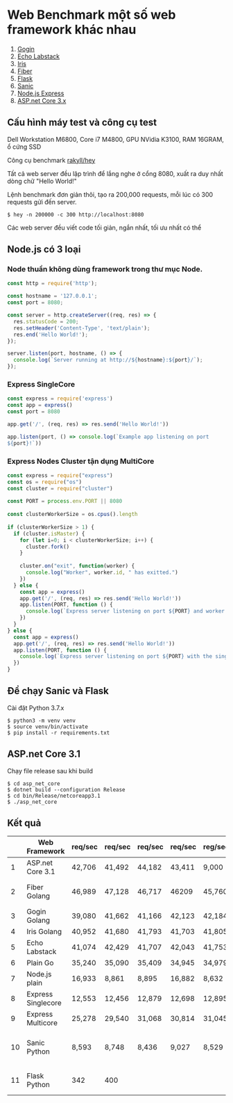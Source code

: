 # Web Benchmark một số web framework khác nhau
1. [Gogin](https://github.com/gin-gonic/gin)
2. [Echo Labstack](https://github.com/labstack/echo)
3. [Iris](https://github.com/kataras/iris)
4. [Fiber](https://github.com/gofiber/fiber)
5. [Flask](https://github.com/pallets/flask)
6. [Sanic](https://github.com/huge-success/sanic)
7. [Node.js Express](https://github.com/expressjs/express)
8. [ASP.net Core 3.x](https://github.com/dotnet/aspnetcore)

## Cấu hình máy test và công cụ test
Dell Workstation M6800, Core i7 M4800, GPU NVidia K3100, RAM 16GRAM, ổ cứng SSD

Công cụ benchmark [rakyll/hey](https://github.com/rakyll/hey)

Tất cả web server đều lập trình để lắng nghe ở cổng 8080, xuất ra duy nhất dòng chữ "Hello World!"

Lệnh benchmark đơn giản thôi, tạo ra 200,000 requests, mỗi lúc có 300 requests gửi đến server.

```
$ hey -n 200000 -c 300 http://localhost:8080
```

Các web server đều viết code tối giản, ngắn nhất, tối ưu nhất có thể

## Node.js có 3 loại
### Node thuần không dùng framework trong thư mục Node.
```javascript
const http = require('http');

const hostname = '127.0.0.1';
const port = 8080;

const server = http.createServer((req, res) => {
  res.statusCode = 200;
  res.setHeader('Content-Type', 'text/plain');
  res.end('Hello World!');
});

server.listen(port, hostname, () => {
  console.log(`Server running at http://${hostname}:${port}/`);
});
```
### Express SingleCore
```javascript
const express = require('express')
const app = express()
const port = 8080

app.get('/', (req, res) => res.send('Hello World!'))

app.listen(port, () => console.log(`Example app listening on port 
${port}!`))
```

### Express Nodes Cluster tận dụng MultiCore
```javascript
const express = require("express")
const os = require("os")
const cluster = require("cluster")
 
const PORT = process.env.PORT || 8080
 
const clusterWorkerSize = os.cpus().length
 
if (clusterWorkerSize > 1) {
  if (cluster.isMaster) {
    for (let i=0; i < clusterWorkerSize; i++) {
      cluster.fork()
    }
 
    cluster.on("exit", function(worker) {
      console.log("Worker", worker.id, " has exitted.")
    })
  } else {
    const app = express()
    app.get('/', (req, res) => res.send('Hello World!'))
    app.listen(PORT, function () {
      console.log(`Express server listening on port ${PORT} and worker ${process.pid}`)
    })
  }
} else {
  const app = express()
  app.get('/', (req, res) => res.send('Hello World!'))
  app.listen(PORT, function () {
    console.log(`Express server listening on port ${PORT} with the single worker ${process.pid}`)
  })
}
```

## Để chạy Sanic và Flask
Cài đặt Python 3.7.x

```
$ python3 -m venv venv
$ source venv/bin/activate
$ pip install -r requirements.txt

```
## ASP.net Core 3.1
Chạy file release sau khi build
```
$ cd asp_net_core 
$ dotnet build --configuration Release
$ cd bin/Release/netcoreapp3.1
$ ./asp_net_core
```

## Kết quả
|    | Web Framework      | req/sec | req/sec | req/sec | req/sec | reg/sec | Lỗi                                            |
|----|--------------------|---------|---------|---------|---------|---------|------------------------------------------------|
| 1  | ASP.net Core 3.1   | 42,706  | 41,492  | 44,182  | 43,411  | 9,000   | thỉnh thoảng có lỗi                            |
| 2  | Fiber Golang       | 46,989  | 47,128  | 46,717  | 46209   | 45,760  | thỉnh thoảng lỗi, chưa ổn định                 |
| 3  | Gogin Golang       | 39,080  | 41,662  | 41,166  | 42,123  | 42,184  | Ổn định                                        |
| 4  | Iris Golang        | 40,952  | 41,680  | 41,793  | 41,703  | 41,805  | Ổn định                                        |
| 5  | Echo Labstack      | 41,074  | 42,429  | 41,707  | 42,043  | 41,753  | Ổn định                                        |
| 6  | Plain Go           | 35,240  | 35,090  | 35,409  | 34,945  | 34,979  | Ổn định                                        |
| 7  | Node.js plain      | 16,933  | 8,861   | 8,895   | 16,882  | 8,632   | Lỗi nhiều                                      |
| 8  | Express Singlecore | 12,553  | 12,456  | 12,879  | 12,698  | 12,895  | Lỗi nhiều                                      |
| 9  | Express Multicore  | 25,278  | 29,540  | 31,068  | 30,814  | 31,045  | Ổn định                                        |
| 10 | Sanic Python       | 8,593   | 8,748   | 8,436   | 9,027   | 8,529   | Client.Timeout exceeded while awaiting headers |
| 11 | Flask Python       | 342     | 400     |         |         |         | Chán không buồn test, quá chậm !               |